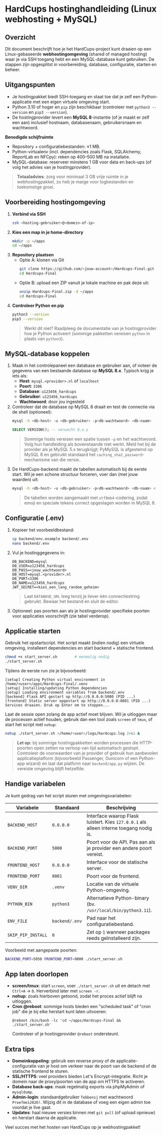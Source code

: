 HardCups hostinghandleiding (Linux webhosting + MySQL)
=====================================================

Overzicht
---------
Dit document beschrijft hoe je het HardCups-project kunt draaien op een
Linux-gebaseerde **webhostingomgeving** (shared of managed hosting) waar je via SSH
toegang hebt en een MySQL-database kunt gebruiken. De stappen zijn opgesplitst in
voorbereiding, database, configuratie, starten en beheer.

Uitgangspunten
--------------
- Je hostingpakket biedt SSH-toegang en staat toe dat je zelf een Python-applicatie
  met een eigen virtuele omgeving start.
- Python 3.10 of hoger en `pip` zijn beschikbaar (controleer met `python3 --version`
  en `pip3 --version`).
- De hostingprovider levert een **MySQL 8**-instantie (of je maakt er zelf een aan)
  inclusief hostnaam, databasenaam, gebruikersnaam en wachtwoord.

**Benodigde schijfruimte**

- Repository + configuratiebestanden: ±1 MB.
- Python-virtualenv (incl. dependencies zoals Flask, SQLAlchemy, ReportLab en NFCpy):
  reken op 400–500 MB na installatie.
- MySQL-database: reserveer minstens 1 GB voor data en back-ups (of volg het advies
  van je hostingprovider).

> **Totaaladvies**: zorg voor minimaal 3 GB vrije ruimte in je webhostingpakket, zo
> heb je marge voor logbestanden en toekomstige groei.

Voorbereiding hostingomgeving
-----------------------------
1. **Verbind via SSH**
   ```bash
   ssh <hosting-gebruiker>@<domein-of-ip>
   ```
2. **Kies een map in je home-directory**
   ```bash
   mkdir -p ~/apps
   cd ~/apps
   ```
3. **Repository plaatsen**
   - Optie A: klonen via Git
     ```bash
     git clone https://github.com/<jouw-account>/Hardcups-Final.git
     cd Hardcups-Final
     ```
   - Optie B: upload een ZIP vanuit je lokale machine en pak deze uit:
     ```bash
     unzip Hardcups-Final.zip -d ~/apps
     cd Hardcups-Final
     ```
4. **Controleer Python en pip**
   ```bash
   python3 --version
   pip3 --version
   ```
   > Werkt dit niet? Raadpleeg de documentatie van je hostingprovider hoe je Python
   > activeert (sommige pakketten vereisen `python` in plaats van `python3`).

MySQL-database koppelen
-----------------------
1. Maak in het controlepaneel een database en gebruiker aan, of noteer de gegevens
   van een bestaande database op **MySQL 8.x**. Typisch krijg je iets als:
   - **Host**: `mysql.<provider>.nl` of `localhost`
   - **Poort**: `3306`
   - **Database**: `u123456_hardcups`
   - **Gebruiker**: `u123456_hardcups`
   - **Wachtwoord**: door jou ingesteld
2. Controleer dat de database op MySQL 8 draait en test de connectie via de shell (optioneel):
   ```bash
   mysql -h <db-host> -u <db-gebruiker> -p<db-wachtwoord> <db-naam>
   ```
   ```sql
   SELECT VERSION(); -- verwacht 8.x.y
   ```
   > Sommige hosts vereisen een spatie tussen `-p` en het wachtwoord. Volg hun
   > handleiding als bovenstaande niet werkt.
   > Meld het bij de provider als je MySQL 5.x terugkrijgt; PyMySQL is afgestemd op
   > MySQL 8 en gebruikt standaard het `caching_sha2_password`-mechanisme van die versie.
3. De HardCups-backend maakt de tabellen automatisch bij de eerste start. Wil je een
   schone structuur forceren, voer dan (met jouw waarden) uit:
   ```bash
   mysql -h <db-host> -u <db-gebruiker> -p<db-wachtwoord> <db-naam> < backend/schema.sql
   ```
   > De tabellen worden aangemaakt met `utf8mb4`-codering, zodat emoji en speciale
   > tekens correct opgeslagen worden in MySQL 8.

Configuratie (.env)
-------------------
1. Kopieer het voorbeeldbestand:
   ```bash
   cp backend/env.example backend/.env
   nano backend/.env
   ```
2. Vul je hostinggegevens in:
   ```dotenv
   DB_BACKEND=mysql
   DB_USER=u123456_hardcups
   DB_PASS=<jouw_wachtwoord>
   DB_HOST=mysql.<provider>.nl
   DB_PORT=3306
   DB_NAME=u123456_hardcups
   JWT_SECRET=<kies_een_lang_random_geheim>
   ```
   > Laat `DATABASE_URL` leeg tenzij je liever één connectiestring gebruikt. Bewaar
   > het bestand en sluit de editor.
3. Optioneel: pas poorten aan als je hostingprovider specifieke poorten voor
   applicaties voorschrijft (zie tabel verderop).

Applicatie starten
------------------
Gebruik het opstartscript. Het script maakt (indien nodig) een virtuele omgeving,
installeert dependencies en start backend + statische frontend.

```bash
chmod +x start_server.sh        # eenmalig nodig
./start_server.sh
```

Tijdens de eerste run zie je bijvoorbeeld:
```
[setup] Creating Python virtual environment in /home/<user>/apps/Hardcups-Final/.venv
[setup] Installing/updating Python dependencies
[setup] Loading environment variables from backend/.env
[backend] Flask API gestart op http://0.0.0.0:5000 (PID ...)
[frontend] Static server opgestart op http://0.0.0.0:8001 (PID ...)
Services draaien. Druk op Enter om te stoppen...
```

Laat de sessie open zolang de app actief moet blijven. Wil je uitloggen maar de
processen actief houden, gebruik dan een tool zoals `screen` of `tmux`, of start het
script met `nohup`:

```bash
nohup ./start_server.sh >/home/<user>/logs/hardcups.log 2>&1 &
```

> **Let op:** bij sommige hostingpakketten worden processen die HTTP-poorten open
> zetten na verloop van tijd automatisch gestopt. Controleer de voorwaarden van je
> provider of gebruik hun aanbevolen applicatieplatform (bijvoorbeeld Passenger,
> Gunicorn of een Python-app wizard) en laat dat platform naar `backend/app.py`
> wijzen. De vereiste omgeving blijft hetzelfde.

Handige variabelen
------------------
Je kunt gedrag van het script sturen met omgevingsvariabelen:

| Variabele          | Standaard | Beschrijving                                                |
|--------------------|-----------|-------------------------------------------------------------|
| `BACKEND_HOST`     | `0.0.0.0` | Interface waarop Flask luistert. Kies `127.0.0.1` als alleen interne toegang nodig is. |
| `BACKEND_PORT`     | `5000`    | Poort voor de API. Pas aan als je provider een andere poort vereist. |
| `FRONTEND_HOST`    | `0.0.0.0` | Interface voor de statische server.                         |
| `FRONTEND_PORT`    | `8001`    | Poort voor de frontend.                                     |
| `VENV_DIR`         | `.venv`   | Locatie van de virtuele Python-omgeving.                    |
| `PYTHON_BIN`       | `python3` | Alternatieve Python-binary (bv. `/usr/local/bin/python3.11`). |
| `ENV_FILE`         | `backend/.env` | Pad naar het configuratiebestand.                     |
| `SKIP_PIP_INSTALL` | `0`       | Zet op `1` wanneer packages reeds geïnstalleerd zijn.       |

Voorbeeld met aangepaste poorten:
```bash
BACKEND_PORT=5050 FRONTEND_PORT=9000 ./start_server.sh
```

App laten doorlopen
-------------------
- **screen/tmux**: start `screen`, voer `./start_server.sh` uit en detach met
  `Ctrl+A` → `D`. Herverbind later met `screen -r`.
- **nohup**: zoals hierboven getoond, zodat het proces actief blijft na uitloggen.
- **Cron @reboot**: sommige hosts bieden een "scheduled task" of "cron job" die je
  bij elke herstart kunt laten uitvoeren:
  ```
  @reboot /bin/bash -lc 'cd ~/apps/Hardcups-Final && ./start_server.sh'
  ```
  Controleer of je hostingprovider `@reboot` ondersteunt.

Extra tips
----------
- **Domeinkoppeling**: gebruik een reverse proxy of de applicatie-configuratie van je
  host om verkeer naar de poort van de backend of de statische frontend te sturen.
- **SSL/HTTPS**: veel providers bieden Let's Encrypt-integratie. Richt je domein naar
  de proxy/poorten van de app om HTTPS te activeren.
- **Database back-ups**: maak regelmatig exports via phpMyAdmin of `mysqldump`.
- **Admin-login**: standaardgebruiker `Tebbensj` met wachtwoord `Proefmei2026!`.
  Wijzig dit in de database of voeg een eigen admin toe voordat je live gaat.
- **Updates**: haal nieuwe versies binnen met `git pull` (of upload opnieuw) en
  herstart daarna de applicatie.

Veel succes met het hosten van HardCups op je webhostingpakket!
